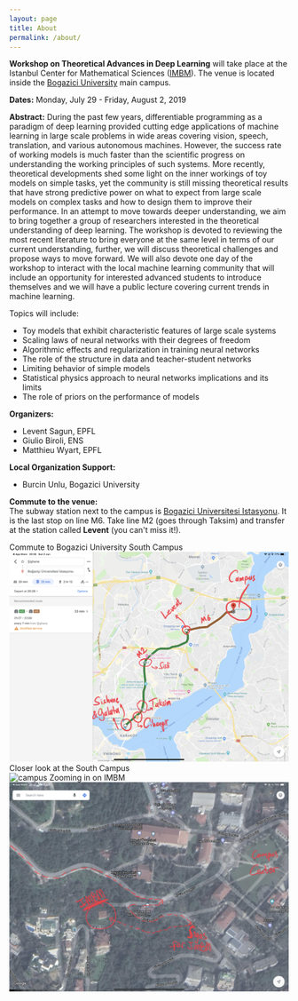 ```yaml
---
layout: page
title: About
permalink: /about/
---
```


**Workshop on Theoretical Advances in Deep Learning** will take place at the Istanbul Center for Mathematical Sciences ([IMBM](http://www.imbm.org.tr)). The venue is located inside the [Bogazici University](http://www.boun.edu.tr/en_US/Content/About_BU/About_BU) main campus.  

**Dates:** Monday, July 29 - Friday, August 2, 2019   

**Abstract:** During the past few years, differentiable programming as a paradigm of deep learning provided cutting edge applications of machine learning in large scale problems in wide areas covering vision, speech, translation, and various autonomous machines. However, the success rate of working models is much faster than the scientific progress on understanding the working principles of such systems. More recently, theoretical developments shed some light on the inner workings of toy models on simple tasks, yet the community is still missing theoretical results that have strong predictive power on what to expect from large scale models on complex tasks and how to design them to improve their performance. In an attempt to move towards deeper understanding, we aim to bring together a group of researchers interested in the theoretical understanding of deep learning. The workshop is devoted to reviewing the most recent literature to bring everyone at the same level in terms of our current understanding, further, we will discuss theoretical challenges and propose ways to move forward. We will also devote one day of the workshop to interact with the local machine learning community that will include an opportunity for interested advanced students to introduce themselves and we will have a public lecture covering current trends in machine learning.  

Topics will include:  
- Toy models that exhibit characteristic features of large scale systems  
- Scaling laws of neural networks with their degrees of freedom  
- Algorithmic effects and regularization in training neural networks  
- The role of the structure in data and teacher-student networks  
- Limiting behavior of simple models  
- Statistical physics approach to neural networks implications and its limits  
- The role of priors on the performance of models  

**Organizers:** 
- Levent Sagun, EPFL
- Giulio Biroli, ENS
- Matthieu Wyart, EPFL  

**Local Organization Support:**  
- Burcin Unlu, Bogazici University

**Commute to the venue:**  
The subway station next to the campus is [Bogazici Universitesi Istasyonu](https://goo.gl/maps/VrC42pG9vi7u2vpW9). It is the last stop on line M6. Take line M2 (goes through Taksim) and transfer at the station called **Levent** (you can't miss it!).

Commute to Bogazici University South Campus  
![commute](/assets/images/map1.jpg)
Closer look at the South Campus  
![campus](/assets/images/map2.jpg)
Zooming in on IMBM  
![venue](/assets/images/map3.jpg)
